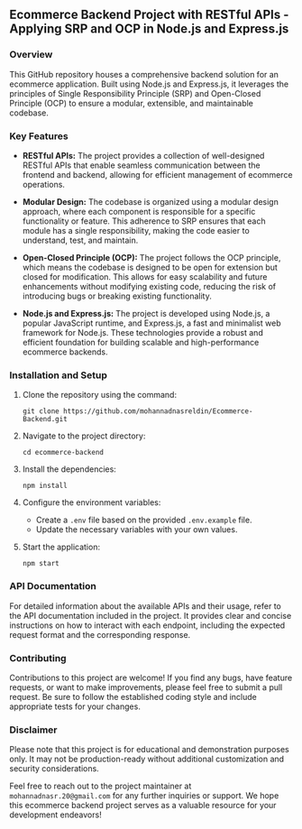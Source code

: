 ## Ecommerce Backend Project with RESTful APIs - Applying SRP and OCP in Node.js and Express.js



### Overview
This GitHub repository houses a comprehensive backend solution for an ecommerce application. Built using Node.js and Express.js, it leverages the principles of Single Responsibility Principle (SRP) and Open-Closed Principle (OCP) to ensure a modular, extensible, and maintainable codebase.

### Key Features
- **RESTful APIs:** The project provides a collection of well-designed RESTful APIs that enable seamless communication between the frontend and backend, allowing for efficient management of ecommerce operations.

- **Modular Design:** The codebase is organized using a modular design approach, where each component is responsible for a specific functionality or feature. This adherence to SRP ensures that each module has a single responsibility, making the code easier to understand, test, and maintain.

- **Open-Closed Principle (OCP):** The project follows the OCP principle, which means the codebase is designed to be open for extension but closed for modification. This allows for easy scalability and future enhancements without modifying existing code, reducing the risk of introducing bugs or breaking existing functionality.

- **Node.js and Express.js:** The project is developed using Node.js, a popular JavaScript runtime, and Express.js, a fast and minimalist web framework for Node.js. These technologies provide a robust and efficient foundation for building scalable and high-performance ecommerce backends.

### Installation and Setup
1. Clone the repository using the command:
   ```
   git clone https://github.com/mohannadnasreldin/Ecommerce-Backend.git
   ```

2. Navigate to the project directory:
   ```
   cd ecommerce-backend
   ```

3. Install the dependencies:
   ```
   npm install
   ```

4. Configure the environment variables:
   - Create a `.env` file based on the provided `.env.example` file.
   - Update the necessary variables with your own values.

5. Start the application:
   ```
   npm start
   ```

### API Documentation
For detailed information about the available APIs and their usage, refer to the API documentation included in the project. It provides clear and concise instructions on how to interact with each endpoint, including the expected request format and the corresponding response.

### Contributing
Contributions to this project are welcome! If you find any bugs, have feature requests, or want to make improvements, please feel free to submit a pull request. Be sure to follow the established coding style and include appropriate tests for your changes.


### Disclaimer
Please note that this project is for educational and demonstration purposes only. It may not be production-ready without additional customization and security considerations.

Feel free to reach out to the project maintainer at `mohannadnasr.20@gmail.com` for any further inquiries or support. We hope this ecommerce backend project serves as a valuable resource for your development endeavors!
